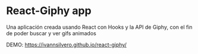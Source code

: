 # React-Giphy app
Una aplicación creada usando React con Hooks y la API de Giphy, con el fin de poder buscar y ver gifs animados

DEMO: https://ivannsilvero.github.io/react-giphy/
